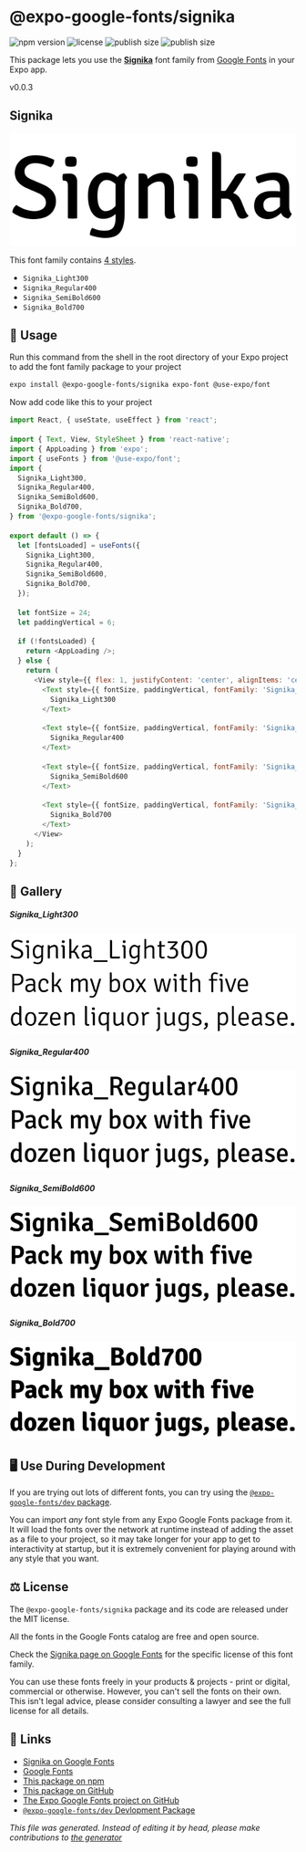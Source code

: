 # @expo-google-fonts/signika

![npm version](https://flat.badgen.net/npm/v/@expo-google-fonts/signika)
![license](https://flat.badgen.net/github/license/expo/google-fonts)
![publish size](https://flat.badgen.net/packagephobia/install/@expo-google-fonts/signika)
![publish size](https://flat.badgen.net/packagephobia/publish/@expo-google-fonts/signika)

This package lets you use the [**Signika**](https://fonts.google.com/specimen/Signika) font family from [Google Fonts](https://fonts.google.com/) in your Expo app.

v0.0.3

## Signika

![Signika](./font-family.png)

This font family contains [4 styles](#gallery).

- `Signika_Light300`
- `Signika_Regular400`
- `Signika_SemiBold600`
- `Signika_Bold700`

## 🔡 Usage

Run this command from the shell in the root directory of your Expo project to add the font family package to your project
```sh
expo install @expo-google-fonts/signika expo-font @use-expo/font
```

Now add code like this to your project
```js
import React, { useState, useEffect } from 'react';

import { Text, View, StyleSheet } from 'react-native';
import { AppLoading } from 'expo';
import { useFonts } from '@use-expo/font';
import {
  Signika_Light300,
  Signika_Regular400,
  Signika_SemiBold600,
  Signika_Bold700,
} from '@expo-google-fonts/signika';

export default () => {
  let [fontsLoaded] = useFonts({
    Signika_Light300,
    Signika_Regular400,
    Signika_SemiBold600,
    Signika_Bold700,
  });

  let fontSize = 24;
  let paddingVertical = 6;

  if (!fontsLoaded) {
    return <AppLoading />;
  } else {
    return (
      <View style={{ flex: 1, justifyContent: 'center', alignItems: 'center' }}>
        <Text style={{ fontSize, paddingVertical, fontFamily: 'Signika_Light300' }}>
          Signika_Light300
        </Text>

        <Text style={{ fontSize, paddingVertical, fontFamily: 'Signika_Regular400' }}>
          Signika_Regular400
        </Text>

        <Text style={{ fontSize, paddingVertical, fontFamily: 'Signika_SemiBold600' }}>
          Signika_SemiBold600
        </Text>

        <Text style={{ fontSize, paddingVertical, fontFamily: 'Signika_Bold700' }}>
          Signika_Bold700
        </Text>
      </View>
    );
  }
};

```

## 📖 Gallery

##### Signika_Light300
![Signika_Light300](./57a28a3623e1ad46bb9a9d87d09811b72a87364aeb2d326a4df99bf0e23c0874.ttf.png)

##### Signika_Regular400
![Signika_Regular400](./028c027c049948e0a67c1a20b73992c9449bec50376131d3a57d3f98ad790c63.ttf.png)

##### Signika_SemiBold600
![Signika_SemiBold600](./2d6ed6b2f09f8f763304a07135b4a8dca9de0b7e1aea586a5f033133ae2e83cd.ttf.png)

##### Signika_Bold700
![Signika_Bold700](./9ffc0cf7832a52fdacc4833c2d951e529281b9eb803b1eeac14f4e69a0b5d1f7.ttf.png)


## 🖥️ Use During Development

If you are trying out lots of different fonts, you can try using the [`@expo-google-fonts/dev` package](https://github.com/expo/google-fonts/tree/master/font-packages/dev#readme).

You can import *any* font style from any Expo Google Fonts package from it. It will load the fonts
over the network at runtime instead of adding the asset as a file to your project, so it may take longer
for your app to get to interactivity at startup, but it is extremely convenient
for playing around with any style that you want.

## ⚖️ License

The `@expo-google-fonts/signika` package and its code are released under the MIT license.

All the fonts in the Google Fonts catalog are free and open source.

Check the [Signika page on Google Fonts](https://fonts.google.com/specimen/Signika) for the specific license of this font family.

You can use these fonts freely in your products & projects - print or digital, commercial or otherwise. However, you can't sell the fonts on their own. This isn't legal advice, please consider consulting a lawyer and see the full license for all details.

## 🔗 Links

- [Signika on Google Fonts](https://fonts.google.com/specimen/Signika)
- [Google Fonts](https://fonts.google.com/)
- [This package on npm](https://www.npmjs.com/package/@expo-google-fonts/signika)
- [This package on GitHub](https://github.com/expo/google-fonts/tree/master/font-packages/signika)
- [The Expo Google Fonts project on GitHub](https://github.com/expo/google-fonts)
- [`@expo-google-fonts/dev` Devlopment Package](https://github.com/expo/google-fonts/tree/master/font-packages/dev)


*This file was generated. Instead of editing it by head, please make contributions to [the generator](https://github.com/expo/google-fonts/tree/master/packages/generator)*
